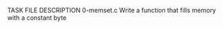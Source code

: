  TASK FILE                          	DESCRIPTION
0-memset.c                             Write a function that fills memory with a constant byte
